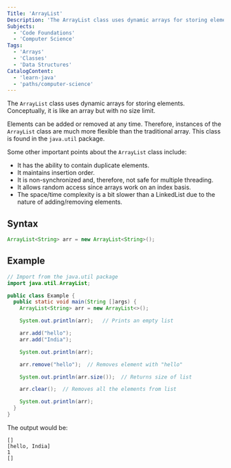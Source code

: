 ```yaml
---
Title: 'ArrayList'
Description: 'The ArrayList class uses dynamic arrays for storing elements. Conceptually, it is like an array but with no size limit.'
Subjects:
  - 'Code Foundations'
  - 'Computer Science'
Tags:
  - 'Arrays'
  - 'Classes'
  - 'Data Structures'
CatalogContent:
  - 'learn-java'
  - 'paths/computer-science'
---
```


The `ArrayList` class uses dynamic arrays for storing elements. Conceptually, it is like an array but with no size limit. 

Elements can be added or removed at any time. Therefore, instances of the `ArrayList` class are much more flexible than the traditional array. This class is found in the `java.util` package.

Some other important points about the `ArrayList` class include:

- It has the ability to contain duplicate elements.
- It maintains insertion order.
- It is non-synchronized and, therefore, not safe for multiple threading.
- It allows random access since arrays work on an index basis.
- The space/time complexity is a bit slower than a LinkedList due to the nature of adding/removing elements.

## Syntax

```java
ArrayList<String> arr = new ArrayList<String>();
```

## Example

```java
// Import from the java.util package
import java.util.ArrayList;

public class Example {
  public static void main(String []args) {
    ArrayList<String> arr = new ArrayList<>();

    System.out.println(arr);   // Prints an empty list

    arr.add("hello");
    arr.add("India");

    System.out.println(arr);

    arr.remove("hello");  // Removes element with "hello"

    System.out.println(arr.size());  // Returns size of list

    arr.clear();  // Removes all the elements from list

    System.out.println(arr);
  }
}
```

The output would be:

```shell
[]
[hello, India]
1
[]
```
